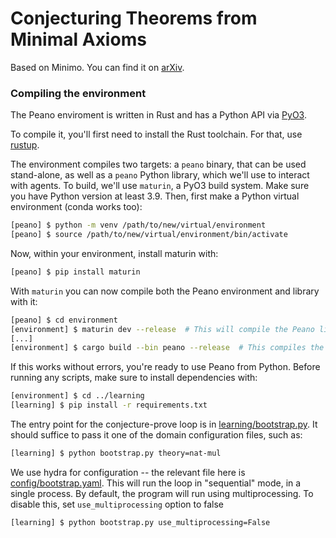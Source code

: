 # Conjecturing Theorems from Minimal Axioms

Based on Minimo. You can find it on [arXiv](https://arxiv.org/abs/2407.00695). 

### Compiling the environment

The Peano enviroment is written in Rust and has a Python API via [PyO3](https://pyo3.rs/v0.18.2/).

To compile it, you'll first need to install the Rust toolchain. For that, use [rustup](https://rustup.rs/).

The environment compiles two targets: a `peano` binary, that can be used stand-alone, as well as a `peano` Python library, which we'll use to interact with agents. To build, we'll use `maturin`, a PyO3 build system. Make sure you have Python version at least 3.9. Then, first make a Python virtual environment (conda works too):

```sh
[peano] $ python -m venv /path/to/new/virtual/environment
[peano] $ source /path/to/new/virtual/environment/bin/activate
```

Now, within your environment, install maturin with:

```sh
[peano] $ pip install maturin
```

With `maturin` you can now compile both the Peano environment and library with it:

```sh
[peano] $ cd environment
[environment] $ maturin dev --release  # This will compile the Peano library.
[...]
[environment] $ cargo build --bin peano --release  # This compiles the peano executable.
```

If this works without errors, you're ready to use Peano from Python. Before running any scripts, make sure to install dependencies with:

```sh
[environment] $ cd ../learning
[learning] $ pip install -r requirements.txt
```

The entry point for the conjecture-prove loop is in [learning/bootstrap.py](bootstrap.py). It should suffice to pass it one of the domain configuration files, such as:

```sh
[learning] $ python bootstrap.py theory=nat-mul
```

We use hydra for configuration -- the relevant file here is [config/bootstrap.yaml](config/bootstrap.yaml). This will run the loop in "sequential" mode, in a single process. By default, the program will run using multiprocessing. To disable this, set `use_multiprocessing` option to false

```sh
[learning] $ python bootstrap.py use_multiprocessing=False
```